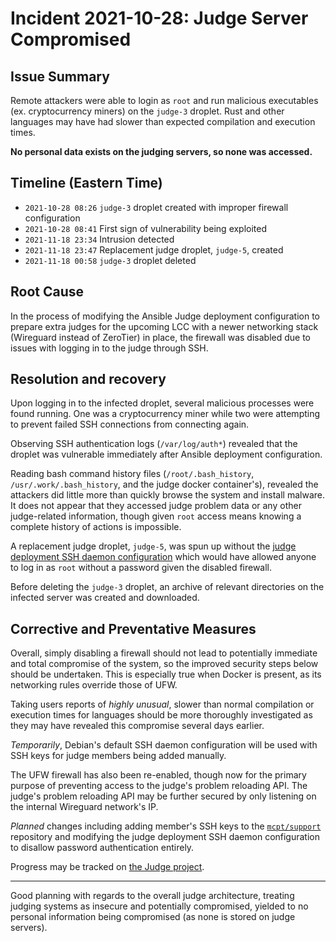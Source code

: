 # Incident 2021-10-28: Judge Server Compromised

## Issue Summary
Remote attackers were able to login as `root` and run malicious executables (ex. cryptocurrency miners) on the `judge-3` droplet. Rust and other languages may have had slower than expected compilation and execution times.

**No personal data exists on the judging servers, so none was accessed.**

## Timeline (Eastern Time)
- `2021-10-28 08:26` `judge-3` droplet created with improper firewall configuration
- `2021-10-28 08:41` First sign of vulnerability being exploited
- `2021-11-18 23:34` Intrusion detected
- `2021-11-18 23:47` Replacement judge droplet, `judge-5`, created
- `2021-11-18 00:58` `judge-3` droplet deleted

## Root Cause
In the process of modifying the Ansible Judge deployment configuration to prepare extra judges for the upcoming LCC with a newer networking stack (Wireguard instead of ZeroTier) in place, the firewall was disabled due to issues with logging in to the judge through SSH.

## Resolution and recovery
Upon logging in to the infected droplet, several malicious processes were found running. One was a cryptocurrency miner while two were attempting to prevent failed SSH connections from connecting again.

Observing SSH authentication logs (`/var/log/auth*`) revealed that the droplet was vulnerable immediately after Ansible deployment configuration.

Reading bash command history files (`/root/.bash_history`, `/usr/.work/.bash_history`, and the judge docker container's), revealed the attackers did little more than quickly browse the system and install malware. It does not appear that they accessed judge problem data or any other judge-related information, though given `root` access means knowing a complete history of actions is impossible.

A replacement judge droplet, `judge-5`, was spun up without the [judge deployment SSH daemon configuration](https://github.com/mcpt/support/blob/6b4ac8d5542adb802dca700eb92638abfdf852bf/deployment/config/ssh/sshd_config) which would have allowed anyone to log in as `root` without a password given the disabled firewall.

Before deleting the `judge-3` droplet, an archive of relevant directories on the infected server was created and downloaded.

## Corrective and Preventative Measures

Overall, simply disabling a firewall should not lead to potentially immediate and total compromise of the system, so the improved security steps below should be undertaken. This is especially true when Docker is present, as its networking rules override those of UFW.

Taking users reports of *highly unusual*, slower than normal compilation or execution times for languages should be more thoroughly investigated as they may have revealed this compromise several days earlier.

*Temporarily*, Debian's default SSH daemon configuration will be used with SSH keys for judge members being added manually.

The UFW firewall has also been re-enabled, though now for the primary purpose of preventing access to the judge's problem reloading API. The judge's problem reloading API may be further secured by only listening on the internal Wireguard network's IP.

*Planned* changes including adding member's SSH keys to the [`mcpt/support`](https://github.com/mcpt/support) repository and modifying the judge deployment SSH daemon configuration to disallow password authentication entirely.

Progress may be tracked on [the Judge project](https://github.com/orgs/mcpt/projects/2).

---

Good planning with regards to the overall judge architecture, treating judging systems as insecure and potentially compromised, yielded to no personal information being compromised (as none is stored on judge servers).
